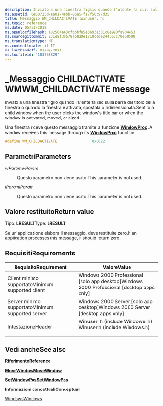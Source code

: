 ```yaml
---
description: Inviato a una finestra figlio quando l'utente fa clic sulla barra del titolo della finestra o quando la finestra è attivata, spostata o ridimensionata.
ms.assetid: 6e60725d-aa01-48bb-86a5-f17f56b97d35
title: Messaggio WM_CHILDACTIVATE (winuser. h)
ms.topic: reference
ms.date: 05/31/2018
ms.openlocfilehash: a82564a63cfbbbfe5e3693e331c8e990fa934e53
ms.sourcegitcommit: 831e8f3db78ab820e1710cede244553c70e50500
ms.translationtype: MT
ms.contentlocale: it-IT
ms.lasthandoff: 01/08/2021
ms.locfileid: "103757829"
---
```

# <a name="wm_childactivate-message"></a><span data-ttu-id="f855b-103">\_Messaggio CHILDACTIVATE WM</span><span class="sxs-lookup"><span data-stu-id="f855b-103">WM\_CHILDACTIVATE message</span></span>

<span data-ttu-id="f855b-104">Inviato a una finestra figlio quando l'utente fa clic sulla barra del titolo della finestra o quando la finestra è attivata, spostata o ridimensionata.</span><span class="sxs-lookup"><span data-stu-id="f855b-104">Sent to a child window when the user clicks the window's title bar or when the window is activated, moved, or sized.</span></span>

<span data-ttu-id="f855b-105">Una finestra riceve questo messaggio tramite la funzione [**WindowProc**](/previous-versions/windows/desktop/legacy/ms633573(v=vs.85)) .</span><span class="sxs-lookup"><span data-stu-id="f855b-105">A window receives this message through its [**WindowProc**](/previous-versions/windows/desktop/legacy/ms633573(v=vs.85)) function.</span></span>


```C++
#define WM_CHILDACTIVATE                0x0022
```



## <a name="parameters"></a><span data-ttu-id="f855b-106">Parametri</span><span class="sxs-lookup"><span data-stu-id="f855b-106">Parameters</span></span>

<dl> <dt>

<span data-ttu-id="f855b-107">*wParam*</span><span class="sxs-lookup"><span data-stu-id="f855b-107">*wParam*</span></span> 
</dt> <dd>

<span data-ttu-id="f855b-108">Questo parametro non viene usato.</span><span class="sxs-lookup"><span data-stu-id="f855b-108">This parameter is not used.</span></span>

</dd> <dt>

<span data-ttu-id="f855b-109">*lParam*</span><span class="sxs-lookup"><span data-stu-id="f855b-109">*lParam*</span></span> 
</dt> <dd>

<span data-ttu-id="f855b-110">Questo parametro non viene usato.</span><span class="sxs-lookup"><span data-stu-id="f855b-110">This parameter is not used.</span></span>

</dd> </dl>

## <a name="return-value"></a><span data-ttu-id="f855b-111">Valore restituito</span><span class="sxs-lookup"><span data-stu-id="f855b-111">Return value</span></span>

<span data-ttu-id="f855b-112">Tipo: **LRESULT**</span><span class="sxs-lookup"><span data-stu-id="f855b-112">Type: **LRESULT**</span></span>

<span data-ttu-id="f855b-113">Se un'applicazione elabora il messaggio, deve restituire zero.</span><span class="sxs-lookup"><span data-stu-id="f855b-113">If an application processes this message, it should return zero.</span></span>

## <a name="requirements"></a><span data-ttu-id="f855b-114">Requisiti</span><span class="sxs-lookup"><span data-stu-id="f855b-114">Requirements</span></span>



| <span data-ttu-id="f855b-115">Requisito</span><span class="sxs-lookup"><span data-stu-id="f855b-115">Requirement</span></span> | <span data-ttu-id="f855b-116">Valore</span><span class="sxs-lookup"><span data-stu-id="f855b-116">Value</span></span> |
|-------------------------------------|----------------------------------------------------------------------------------------------------------|
| <span data-ttu-id="f855b-117">Client minimo supportato</span><span class="sxs-lookup"><span data-stu-id="f855b-117">Minimum supported client</span></span><br/> | <span data-ttu-id="f855b-118">Windows 2000 Professional \[solo app desktop\]</span><span class="sxs-lookup"><span data-stu-id="f855b-118">Windows 2000 Professional \[desktop apps only\]</span></span><br/>                                               |
| <span data-ttu-id="f855b-119">Server minimo supportato</span><span class="sxs-lookup"><span data-stu-id="f855b-119">Minimum supported server</span></span><br/> | <span data-ttu-id="f855b-120">Windows 2000 Server \[solo app desktop\]</span><span class="sxs-lookup"><span data-stu-id="f855b-120">Windows 2000 Server \[desktop apps only\]</span></span><br/>                                                     |
| <span data-ttu-id="f855b-121">Intestazione</span><span class="sxs-lookup"><span data-stu-id="f855b-121">Header</span></span><br/>                   | <dl> <span data-ttu-id="f855b-122"><dt>Winuser. h (include Windows. h)</dt></span><span class="sxs-lookup"><span data-stu-id="f855b-122"><dt>Winuser.h (include Windows.h)</dt></span></span> </dl> |



## <a name="see-also"></a><span data-ttu-id="f855b-123">Vedi anche</span><span class="sxs-lookup"><span data-stu-id="f855b-123">See also</span></span>

<dl> <dt>

<span data-ttu-id="f855b-124">**Riferimento**</span><span class="sxs-lookup"><span data-stu-id="f855b-124">**Reference**</span></span>
</dt> <dt>

[<span data-ttu-id="f855b-125">**MoveWindow**</span><span class="sxs-lookup"><span data-stu-id="f855b-125">**MoveWindow**</span></span>](/windows/win32/api/winuser/nf-winuser-movewindow)
</dt> <dt>

[<span data-ttu-id="f855b-126">**SetWindowPos**</span><span class="sxs-lookup"><span data-stu-id="f855b-126">**SetWindowPos**</span></span>](/windows/win32/api/winuser/nf-winuser-setwindowpos)
</dt> <dt>

<span data-ttu-id="f855b-127">**Informazioni concettuali**</span><span class="sxs-lookup"><span data-stu-id="f855b-127">**Conceptual**</span></span>
</dt> <dt>

[<span data-ttu-id="f855b-128">Windows</span><span class="sxs-lookup"><span data-stu-id="f855b-128">Windows</span></span>](windows.md)
</dt> </dl>

 

 
